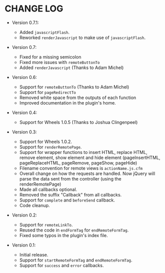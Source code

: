 # CHANGE LOG
- Version 0.7.1:
	- Added `javascriptFlash`.
	- Reworked `renderJavascript` to make use of `javascriptFlash`.
- Version 0.7:
	- Fixed for a missing semicolon
	- Fixed more issues with `remoteButtonTo`
	- Added `renderJavascript` (Thanks to Adam Michel)
- Version 0.6:
	- Support for `remoteButtonTo` (Thanks to Adam Michel)
	- Support for `pageRedirectTo`
	- Removed white space from the outputs of each function
	- Improved documentation in the plugin's home.
	
- Version 0.4:
	- Support for Wheels 1.0.5 (Thanks to Joshua Clingenpeel)
	
- Version 0.3:
	- Support for Wheels 1.0.2.
	- Support for `renderRemotePage`.
	- Support for wrapper functions to insert HTML, replace HTML, remove element, show element and hide element (pageInsertHTML, pageReplaceHTML, pageRemove, pageShow, pageHide)
	- Filename convention for remote views is `actionName.js.cfm`
	- Overall change on how the requests are handled. Now jQuery will parse the data sent from the controller (using the renderRemotePage)
	- Made all callbacks optional.
	- Removed the suffix "Callback" from all callbacks.
	- Support for `complete` and `beforeSend` callback.
	- Code cleanup.

- Version 0.2:
	- Support for `remoteLinkTo`.
	- Reused the code in `endFormTag` for `endRemoteFormTag`.
	- Fixed some typos in the plugin's index file.

- Version 0.1:
	- Initial release.
	- Support for `startRemoteFormTag` and `endRemoteFormTag`.
	- Support for `success` and `error` callbacks.
